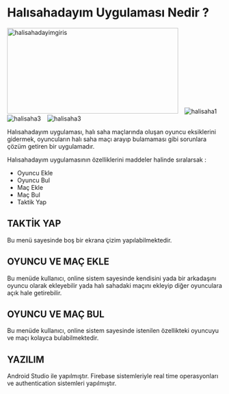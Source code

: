 # Halısahadayım Uygulaması Nedir ?

<p>
<img src="https://i.ibb.co/wCm1Vw4/halisahadayimgiris.jpg" alt="halisahadayimgiris" width="400" height="200" border="0" />
&ensp;
<img src="https://i.ibb.co/hCJ2Gmv/halisaha1.jpg" alt="halisaha1" border="0" />
&ensp;
<img src="https://i.ibb.co/R3R2Q1N/halisaha3.jpg" alt="halisaha3" border="0" />
&ensp;
<img src="https://i.ibb.co/R3R2Q1N/halisaha3.jpg" alt="halisaha3" border="0" />

</p>

Halısahadayım uygulaması, halı saha maçlarında oluşan oyuncu eksiklerini gidermek, oyuncuların halı saha maçı arayıp bulamaması gibi sorunlara çözüm getiren bir uygulamadır.

Halısahadayım uygulamasının özelliklerini maddeler halinde sıralarsak :

- Oyuncu Ekle
- Oyuncu Bul
- Maç Ekle
- Maç Bul
- Taktik Yap


## TAKTİK YAP

Bu menü sayesinde boş bir ekrana çizim yapılabilmektedir.

## OYUNCU VE MAÇ EKLE

Bu menüde kullanıcı, online sistem sayesinde kendisini yada bir arkadaşını oyuncu olarak ekleyebilir yada halı sahadaki maçını ekleyip diğer oyunculara açık hale getirebilir.

## OYUNCU VE MAÇ BUL

Bu menüde kullanıcı, online sistem sayesinde istenilen özellikteki oyuncuyu ve maçı kolayca bulabilmektedir.

## YAZILIM

Android Studio ile yapılmıştır. 
Firebase sistemleriyle real time operasyonları ve authentication sistemleri yapılmıştır.






